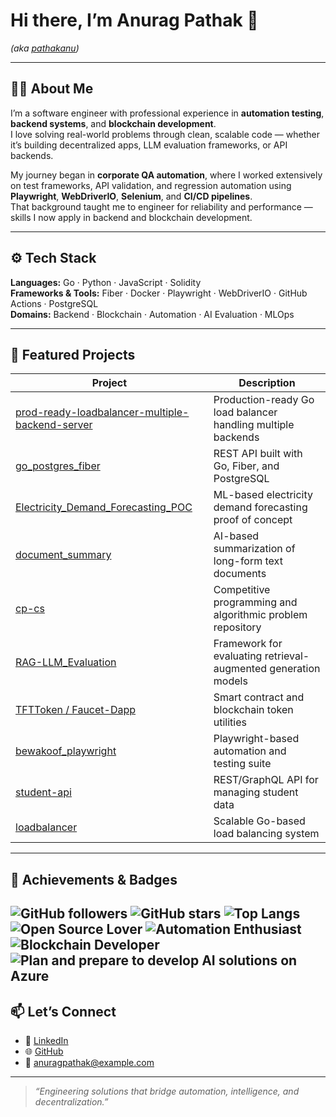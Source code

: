 # Hi there, I’m Anurag Pathak 👋  
*(aka [pathakanu](https://github.com/pathakanu))*

---

## 👨‍💻 About Me  
I’m a software engineer with professional experience in **automation testing**, **backend systems**, and **blockchain development**.  
I love solving real-world problems through clean, scalable code — whether it’s building decentralized apps, LLM evaluation frameworks, or API backends.

My journey began in **corporate QA automation**, where I worked extensively on test frameworks, API validation, and regression automation using **Playwright**, **WebDriverIO**, **Selenium**, and **CI/CD pipelines**.  
That background taught me to engineer for reliability and performance — skills I now apply in backend and blockchain development.

---

## ⚙️ Tech Stack  
**Languages:** Go · Python · JavaScript · Solidity  
**Frameworks & Tools:** Fiber · Docker · Playwright · WebDriverIO · GitHub Actions · PostgreSQL  
**Domains:** Backend · Blockchain · Automation · AI Evaluation · MLOps

---

## 🧩 Featured Projects  
| Project | Description |
|----------|--------------|
| [prod-ready-loadbalancer-multiple-backend-server](https://github.com/pathakanu/prod-ready-loadbalancer-multiple-backend-server) | Production-ready Go load balancer handling multiple backends |
| [go_postgres_fiber](https://github.com/pathakanu/go_postgres_fiber) | REST API built with Go, Fiber, and PostgreSQL |
| [Electricity_Demand_Forecasting_POC](https://github.com/pathakanu/Electricity_Demand_Forecasting_POC) | ML-based electricity demand forecasting proof of concept |
| [document_summary](https://github.com/pathakanu/document_summary) | AI-based summarization of long-form text documents |
| [cp-cs](https://github.com/pathakanu/cp-cs) | Competitive programming and algorithmic problem repository |
| [RAG-LLM_Evaluation](https://github.com/pathakanu/Rag-LLM_Evaluation) | Framework for evaluating retrieval-augmented generation models |
| [TFTToken / Faucet-Dapp](https://github.com/pathakanu/Faucet-Dapp-TFTToken) | Smart contract and blockchain token utilities |
| [bewakoof_playwright](https://github.com/pathakanu/bewakoof_playwright) | Playwright-based automation and testing suite |
| [student-api](https://github.com/pathakanu/student-api) | REST/GraphQL API for managing student data |
| [loadbalancer](https://github.com/pathakanu/loadbalancer) | Scalable Go-based load balancing system |

---

## 🏅 Achievements & Badges  
![GitHub followers](https://img.shields.io/github/followers/pathakanu?label=Followers&style=social)
![GitHub stars](https://img.shields.io/github/stars/pathakanu?style=social)
![Top Langs](https://img.shields.io/github/languages/top/pathakanu?color=blue)
![Open Source Lover](https://img.shields.io/badge/Open%20Source-Lover-blue)
![Automation Enthusiast](https://img.shields.io/badge/Automation-❤️-yellow)
![Blockchain Developer](https://img.shields.io/badge/Blockchain-Dev-green)
![Plan and prepare to develop AI solutions on Azure](https://learn.microsoft.com/api/achievements/share/en-us/AnuragPathak-1948/9YEMFFJU?sharingId=A725506F6F904506)
---

## 📫 Let’s Connect  
- 💼 [LinkedIn](https://www.linkedin.com/in/anurag-pathak-02836317b/)  
- 🌐 [GitHub](https://github.com/pathakanu)  
- 📧 anuragpathak@example.com  

---

> *“Engineering solutions that bridge automation, intelligence, and decentralization.”*
